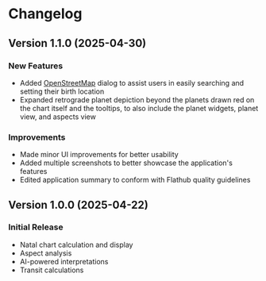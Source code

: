 # Changelog

## Version 1.1.0 (2025-04-30)

### New Features
- Added  [OpenStreetMap](https://www.openstreetmap.org/) dialog to assist users in easily searching and setting their birth location
- Expanded retrograde planet depiction beyond the planets drawn red on the chart itself and the tooltips, to also include the planet widgets, planet view, and aspects view

### Improvements
- Made minor UI improvements for better usability
- Added multiple screenshots to better showcase the application's features
- Edited application summary to conform with Flathub quality guidelines

## Version 1.0.0 (2025-04-22)

### Initial Release
- Natal chart calculation and display
- Aspect analysis
- AI-powered interpretations
- Transit calculations

